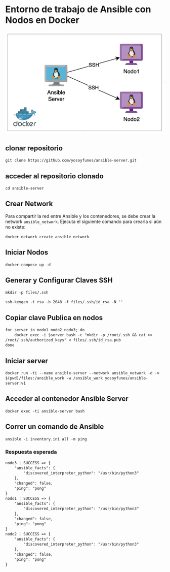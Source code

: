# Entorno de trabajo de Ansible con Nodos en Docker

![Ansible Docker](img/image.png)

## clonar repositorio

```
git clone https://github.com/yosoyfunes/ansible-server.git
```

## acceder al repositorio clonado

```
cd ansible-server
```

## Crear Network

Para compartir la red entre Ansible y los contenedores, se debe crear la network `ansible_network`. 
Ejecuta el siguiente comando para crearla si aún no existe:

```
docker network create ansible_network
```

## Iniciar Nodos

```
docker-compose up -d
```

## Generar y Configurar Claves SSH

```
mkdir -p files/.ssh
```

```
ssh-keygen -t rsa -b 2048 -f files/.ssh/id_rsa -N ''
```

## Copiar clave Publica en nodos

```
for server in nodo1 nodo2 nodo3; do
    docker exec -i $server bash -c "mkdir -p /root/.ssh && cat >> /root/.ssh/authorized_keys" < files/.ssh/id_rsa.pub
done
```

## Iniciar server

```
docker run -ti --name ansible-server --network ansible_network -d -v $(pwd)/files:/ansible_work -w /ansible_work yosoyfunes/ansible-server:v1
```

## Acceder al contenedor Ansible Server

```
docker exec -ti ansible-server bash
```

## Correr un comando de Ansible

```
ansible -i inventory.ini all -m ping
```

### Respuesta esperada

```
nodo3 | SUCCESS => {
    "ansible_facts": {
        "discovered_interpreter_python": "/usr/bin/python3"
    },
    "changed": false,
    "ping": "pong"
}
nodo1 | SUCCESS => {
    "ansible_facts": {
        "discovered_interpreter_python": "/usr/bin/python3"
    },
    "changed": false,
    "ping": "pong"
}
nodo2 | SUCCESS => {
    "ansible_facts": {
        "discovered_interpreter_python": "/usr/bin/python3"
    },
    "changed": false,
    "ping": "pong"
}
```